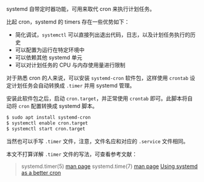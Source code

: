 systemd 自带定时器功能，可用来取代 cron 来执行计划任务。

比起 cron，systemd 的 timers 存在一些优势如下：

- 简化调试，`systemctl` 可以直接列出退出代码，日志，以及计划任务执行的历史
- 可以配置为运行在特定环境中
- 可以依赖其他 systemd 单元
- 可以对计划任务的 CPU 与内存使用量进行限制

对于熟悉 cron 的人来说，可以安装 `systemd-cron` 软件包，这样使用 `crontab` 设定计划任务会自动转换成 `.timer` 并用 systemd 管理。

安装此软件包之后，启动 `cron.target`，并正常使用 `crontab` 即可。此脚本将自动将 `cron` 配置转换成 systemd 脚本。

```sh
$ sudo apt install systemd-cron
$ systemctl enable cron.target
$ systemctl start cron.target
```

当然也可以手写 `.timer` 文件，注意，文件名应和对应的 `.service` 文件相同。

本文不打算详解 `.timer` 文件的写法，可查看参考文献：

> systemd.timer(5) [man page](https://manpages.debian.org/buster/systemd/systemd.timer.5.en.html)
> systemd.time(7) [man page](https://manpages.debian.org/buster/systemd/systemd.time.7.en.html)
> [Using systemd as a better cron](https://medium.com/horrible-hacks/using-systemd-as-a-better-cron-a4023eea996d)